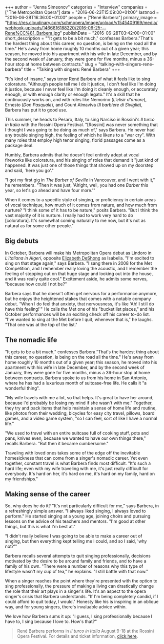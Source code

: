 +++
author = "Jenna Simeonov"
categories = "Interview"
companies = ["The Metropolitan Opera"]
date = "2016-06-23T15:09:00+01:00"
lastmod = "2016-06-28T16:36:00+01:00"
people = ["René Barbera"]
primary_image = "https://res.cloudinary.com/schmopera/image/upload/v1545409169/media/webhook-uploads/1466816188220/2016-06-25---Rene%CC%81_Barbera.jpg"
publishDate = "2016-06-28T03:42:00+01:00"
short_description = "&quot;It gets to be a bit much,&quot; confesses Barbera.&quot;That&#039;s the hardest thing about this career, no question, is being on the road all the time.&quot; He&#039;s away from home roughly 10 months out of a given year; this season, he moved into his apartment with his wife in late December, and by the second week of January, they were gone for five months, minus a 36-hour stop at home between contracts."
slug = "talking-with-singers-rene-barbera"
title = "Talking with singers: René Barbera"
+++

"It's kind of insane," says tenor René Barbera of what it feels like to sing coloratura. "Although people tell me I do it justice, I don't feel like I'm doing it justice, because I never feel like I'm doing it cleanly enough, or accurately enough, or with enough clarity or enough legato." It's a skill that he continuously works on, and with roles like Nemorino (*L'elisir d'amore*), Ernesto (*Don Pasquale*), and Count Almaviva (*Il barbiere di Siviglia*), Barbera has put it to good use.

This summer, he heads to Pesaro, Italy, to sing Narciso in Rossini's *Il turco in Italia* with the Rossini Opera Festival. "[Rossini] was never something that I thought I was going to be doing as much of," says Barbera. He never had any trouble singing high, the feeling of which he likens to a "war cry". With many roles that employ high tenor singing, florid passages come as a package deal.

Humbly, Barbera admits that he doesn't feel entirely adept at vocal fireworks like coloratura, and his singing of roles that demand it "just kind of happened. It was just one of those things that showed up on my doorstep and said, 'here you go'."

"I got my first gig in *The Barber of Seville* in Vancouver, and I went with it," he remembers. "Then it was just, 'Alright, well, you had one *Barber* this year, so let's go ahead and have four more.'"

When it comes to a specific style of singing, or proficiency in certain areas of vocal technique, how much of it comes from nature, and how much from nurture? "I think some of it has to be nature," posits Barbera. "But I think the vast majority of it is nurture. I really had to work very hard to do [coloratura]. It's somewhat coming naturally to me now, but it's not as natural as for some other people."

## Big debuts

In October, Barbera will make his Metropolitan Opera debut as Lindoro in *L'italiana in Algeri*, opposite [Elizabeth DeShong](/talking-with-singers-elizabeth-deshong/) as Isabella. "I'm excited to sing on that stage again," says Barbera. "I sang there in 2008 for the Met Competition, and I remember really loving the acoustic, and I remember the feeling of stepping out on that huge stage and looking out into the house, and it was really quite cool." Excitement aside, he admits some nerves, "because how could I not be?"

Barbera says that he doesn't often get nervous for a performance anymore, but he enjoys the heightened stakes that comes with a notable company debut. "When I do feel that anxiety, that nervousness, it's like 'Ah! I still do have this feeling!'" He calls the Met one of his "bucket list places," and his October performances will be an exciting check off his career to-do list. "I've wanted to sing at the Met before I quit, whenever that is," he laughs. "That one was at the top of the list."

## The nomadic life

"It gets to be a bit much," confesses Barbera."That's the hardest thing about this career, no question, is being on the road all the time." He's away from home roughly 10 months out of a given year; this season, he moved into his apartment with his wife in late December, and by the second week of January, they were gone for five months, minus a 36-hour stop at home between contracts. Barbera spoke to us from his home in San Antonio, where he has had a luxurious month of suitcase-free life. He calls it "a wonderful thing". 

"My wife travels with me a lot, so that helps. It's great to have her around, because I'd probably be losing my mind if she wasn't with me." Together, they try and pack items that help maintain a sense of home life and routine, like photos from their wedding, bicycles for easy city travel, pillows, board games, and a video game system, "so I can feel, sort of like I have a normal life."

"We used to travel with an entire suitcase full of cooking stuff, pots and pans, knives even, because we wanted to have our own things there," recalls Barbera. "But then it became cumbersome."

Traveling with loved ones takes some of the edge off the inevitable homesickness that can come from a singer's nomadic career. Yet even together, constant travel is what Barbera finds most difficult. "It's such a hard life; even with my wife traveling with me, it's just really difficult for everybody. It's hard on her, it's hard on me, it's hard on my family, hard on my friendships."

## Making sense of the career

So, why does he do it? "It's not particularly difficult for me," says Barbera, in a refreshingly simple answer. "I always liked singing, I always loved to perform." He started singing at a young age, joining choirs and pursuing lessons on the advice of his teachers and mentors. "I'm good at other things, but this is what I'm best at."

"I didn't really believe I was going to be able to make a career out of singing, but then everything kept telling me I could, and so I said, 'why not?'" 

Barbera recalls several attempts to quit singing professionally, decisions motivated by the desire to be around family and friends, and to have a family of his own. "There were a number of reasons why this type of lifestyle wasn't my cup of tea," he explains. "I still battle with that now."

When a singer reaches the point where they're presented with the option to sing professionally, the pressure of making a living can drastically change the role that their art plays in a singer's life. It's an aspect to the opera singer's crisis that Barbera understands. "If I'm being completely candid, if I could afford to quit today, I would." Honesty like his is inspiring in an oblique way, and for young singers, there's invaluable advice within.

We love how Barbera sums it up: "I guess, I sing professionally because I have to, I sing because I love to. How's that?"

>René Barbera performs in *Il turco in Italia* August 9-18 at the Rossini Opera Festival. For details and ticket information, [click here](http://www.rossinioperafestival.it/?IDC=530&ID=703).
